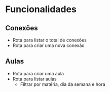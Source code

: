 # Funcionalidades

## Conexões

- Rota para listar o total de conexões
- Rota para criar uma nova conexão

## Aulas

- Rota para criar uma aula
- Rota para listar aulas
    - Filtrar por matéria, dia da semana e hora